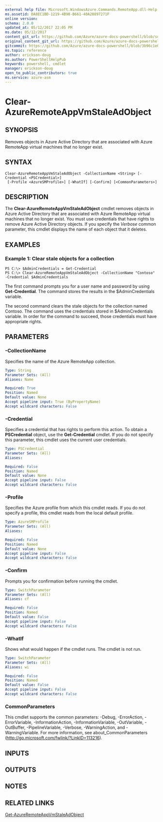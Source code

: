 ```yaml
---
external help file: Microsoft.WindowsAzure.Commands.RemoteApp.dll-Help.xml
ms.assetid: DA8EC1BD-1219-4B98-B661-40A28897271F
online version:
schema: 2.0.0
updated_at: 05/12/2017 22:05 PM
ms.date: 05/12/2017
content_git_url: https://github.com/Azure/azure-docs-powershell/blob/sdw-version-test/azureps-cmdlets-docs/ServiceManagement/Azure/v4.0.0/Clear-AzureRemoteAppVmStaleAdObject.md
original_content_git_url: https://github.com/Azure/azure-docs-powershell/blob/sdw-version-test/azureps-cmdlets-docs/ServiceManagement/Azure/v4.0.0/Clear-AzureRemoteAppVmStaleAdObject.md
gitcommit: https://github.com/Azure/azure-docs-powershell/blob/3b96c1e0b28fc56dfbf6de55728d5478e0d02def
ms.topic: reference
author: erickson-doug
ms.author: PowerShellHelpPub
keywords: powershell, cmdlet
manager: erickson-doug
open_to_public_contributors: true
ms.service: azure-asm
---
```


# Clear-AzureRemoteAppVmStaleAdObject

## SYNOPSIS
Removes objects in Azure Active Directory that are associated with Azure RemoteApp virtual machines that no longer exist.

## SYNTAX

```
Clear-AzureRemoteAppVmStaleAdObject -CollectionName <String> [-Credential <PSCredential>]
 [-Profile <AzureSMProfile>] [-WhatIf] [-Confirm] [<CommonParameters>]
```

## DESCRIPTION
The **Clear-AzureRemoteAppVmStaleAdObject** cmdlet removes objects in Azure Active Directory that are associated with Azure RemoteApp virtual machines that no longer exist.
You must use credentials that have rights to remove Azure Active Directory objects.
If you specify the *Verbose* common parameter, this cmdlet displays the name of each object that it deletes.

## EXAMPLES

### Example 1: Clear stale objects for a collection
```
PS C:\> $AdminCredentials = Get-Credential
PS C:\> Clear-AzureRemoteAppVmStaleAdObject -CollectionName "Contoso" -Credential $AdminCredentials
```

The first command prompts you for a user name and password by using **Get-Credential**.
The command stores the results in the $AdminCredentials variable.

The second command clears the stale objects for the collection named Contoso.
The command uses the credentials stored in $AdminCredentials variable.
In order for the command to succeed, those credentials must have appropriate rights.

## PARAMETERS

### -CollectionName
Specifies the name of the Azure RemoteApp collection.

```yaml
Type: String
Parameter Sets: (All)
Aliases: Name

Required: True
Position: Named
Default value: None
Accept pipeline input: True (ByPropertyName)
Accept wildcard characters: False
```

### -Credential
Specifies a credential that has rights to perform this action.
To obtain a **PSCredential** object, use the **Get-Credential** cmdlet.
If you do not specify this parameter, this cmdlet uses the current user credentials.

```yaml
Type: PSCredential
Parameter Sets: (All)
Aliases: 

Required: False
Position: Named
Default value: None
Accept pipeline input: False
Accept wildcard characters: False
```

### -Profile
Specifies the Azure profile from which this cmdlet reads.
If you do not specify a profile, this cmdlet reads from the local default profile.

```yaml
Type: AzureSMProfile
Parameter Sets: (All)
Aliases: 

Required: False
Position: Named
Default value: None
Accept pipeline input: False
Accept wildcard characters: False
```

### -Confirm
Prompts you for confirmation before running the cmdlet.

```yaml
Type: SwitchParameter
Parameter Sets: (All)
Aliases: cf

Required: False
Position: Named
Default value: False
Accept pipeline input: False
Accept wildcard characters: False
```

### -WhatIf
Shows what would happen if the cmdlet runs.
The cmdlet is not run.

```yaml
Type: SwitchParameter
Parameter Sets: (All)
Aliases: wi

Required: False
Position: Named
Default value: False
Accept pipeline input: False
Accept wildcard characters: False
```

### CommonParameters
This cmdlet supports the common parameters: -Debug, -ErrorAction, -ErrorVariable, -InformationAction, -InformationVariable, -OutVariable, -OutBuffer, -PipelineVariable, -Verbose, -WarningAction, and -WarningVariable. For more information, see about_CommonParameters (http://go.microsoft.com/fwlink/?LinkID=113216).

## INPUTS

## OUTPUTS

## NOTES

## RELATED LINKS

[Get-AzureRemoteAppVmStaleAdObject](./Get-AzureRemoteAppVmStaleAdObject.md)


